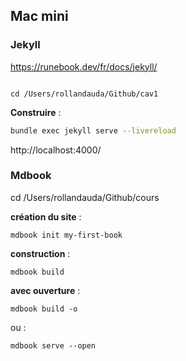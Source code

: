 ## Mac mini

### Jekyll

https://runebook.dev/fr/docs/jekyll/

```

cd /Users/rollandauda/Github/cav1
```

**Construire** :

```bash
bundle exec jekyll serve --livereload
```

http://localhost:4000/

### Mdbook

cd /Users/rollandauda/Github/cours

**création du site** : 

```
mdbook init my-first-book
```

**construction** :

```
mdbook build
```

**avec ouverture** :

```
mdbook build -o
```

ou :

```
mdbook serve --open
```

